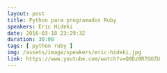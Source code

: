 ```yaml
---
layout: post
title: Python para programados Ruby
speakers: Eric Hideki
date: 2016-03-18 23:29:32
duration: 30:00
tags: [ python ruby ]
img: /assets/image/speakers/eric-hideki.jpg
link: https://www.youtube.com/watch?v=Q0Dz0R7GUZU
---
```

